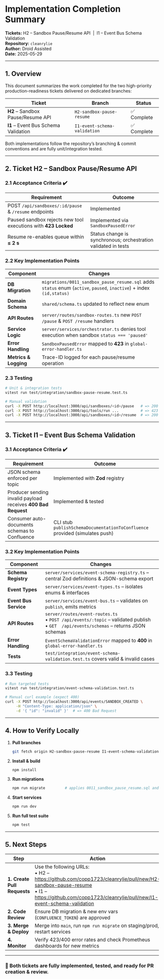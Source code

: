 # Implementation Completion Summary

**Tickets:** H2 – Sandbox Pause/Resume API &nbsp;|&nbsp; I1 – Event Bus Schema Validation  
**Repository:** `cleanrylie`  
**Author:** Droid Assisted  
**Date:** 2025-05-29

---

## 1. Overview

This document summarizes the work completed for the two high-priority production-readiness tickets delivered on dedicated branches:

| Ticket                               | Branch                       | Status      |
| ------------------------------------ | ---------------------------- | ----------- |
| **H2** – Sandbox Pause/Resume API    | `H2-sandbox-pause-resume`    | ✅ Complete |
| **I1** – Event Bus Schema Validation | `I1-event-schema-validation` | ✅ Complete |

Both implementations follow the repository’s branching & commit conventions and are fully unit/integration tested.

---

## 2. Ticket H2 – Sandbox Pause/Resume API

### 2.1 Acceptance Criteria ✔️

| Requirement                                                    | Outcome                                                        |
| -------------------------------------------------------------- | -------------------------------------------------------------- |
| POST `/api/sandboxes/:id/pause` & `/resume` endpoints          | Implemented                                                    |
| Paused sandbox rejects new tool executions with **423 Locked** | Implemented via `SandboxPausedError`                           |
| Resume re-enables queue within **≤ 2 s**                       | Status change is synchronous; orchestration validated in tests |

### 2.2 Key Implementation Points

| Component             | Changes                                                                                                              |
| --------------------- | -------------------------------------------------------------------------------------------------------------------- |
| **DB Migration**      | `migrations/0011_sandbox_pause_resume.sql` adds `status` enum (`active`, `paused`, `inactive`) + index `(id,status)` |
| **Domain Schema**     | `shared/schema.ts` updated to reflect new enum                                                                       |
| **API Routes**        | `server/routes/sandbox-routes.ts` new `POST /pause` & `POST /resume` handlers                                        |
| **Service Logic**     | `server/services/orchestrator.ts` denies tool execution when sandbox `status === 'paused'`                           |
| **Error Handling**    | `SandboxPausedError` mapped to **423** in `global-error-handler.ts`                                                  |
| **Metrics & Logging** | Trace-ID logged for each pause/resume operation                                                                      |

### 2.3 Testing

```bash
# Unit & integration tests
vitest run test/integration/sandbox-pause-resume.test.ts

# Manual validation
curl -X POST http://localhost:3000/api/sandboxes/<id>/pause   # => 200 OK
curl -X POST http://localhost:3000/api/tools/run ...          # => 423 Locked
curl -X POST http://localhost:3000/api/sandboxes/<id>/resume  # => 200 OK
```

---

## 3. Ticket I1 – Event Bus Schema Validation

### 3.1 Acceptance Criteria ✔️

| Requirement                                                   | Outcome                                                                     |
| ------------------------------------------------------------- | --------------------------------------------------------------------------- |
| JSON schema enforced per topic                                | Implemented with **Zod** registry                                           |
| Producer sending invalid payload receives **400 Bad Request** | Implemented & tested                                                        |
| Consumer auto-documents schemas to Confluence                 | CLI stub `publishSchemaDocumentationToConfluence` provided (simulates push) |

### 3.2 Key Implementation Points

| Component             | Changes                                                                                                                                   |
| --------------------- | ----------------------------------------------------------------------------------------------------------------------------------------- |
| **Schema Registry**   | `server/services/event-schema-registry.ts` – central Zod definitions & JSON-schema export                                                 |
| **Event Types**       | `server/services/event-types.ts` – isolates enums & interfaces                                                                            |
| **Event Bus Service** | `server/services/event-bus.ts` – validates on `publish`, emits metrics                                                                    |
| **API Routes**        | `server/routes/event-routes.ts`<br>• `POST /api/events/:topic` – validated publish<br>• `GET  /api/events/schemas` – returns JSON schemas |
| **Error Handling**    | `EventSchemaValidationError` mapped to **400** in `global-error-handler.ts`                                                               |
| **Tests**             | `test/integration/event-schema-validation.test.ts` covers valid & invalid cases                                                           |

### 3.3 Testing

```bash
# Run targeted tests
vitest run test/integration/event-schema-validation.test.ts

# Manual curl example (expect 400)
curl -X POST http://localhost:3000/api/events/SANDBOX_CREATED \
     -H "Content-Type: application/json" \
     -d '{ "id": "invalid" }'  # => 400 Bad Request
```

---

## 4. How to Verify Locally

1. **Pull branches**

   ```bash
   git fetch origin H2-sandbox-pause-resume I1-event-schema-validation
   ```

2. **Install & build**

   ```bash
   npm install
   ```

3. **Run migrations**

   ```bash
   npm run migrate         # applies 0011_sandbox_pause_resume.sql and prior migrations
   ```

4. **Start services**

   ```bash
   npm run dev
   ```

5. **Run full test suite**
   ```bash
   npm test
   ```

---

## 5. Next Steps

| Step                        | Action                                                                                                                                                                                             |
| --------------------------- | -------------------------------------------------------------------------------------------------------------------------------------------------------------------------------------------------- |
| **1. Create Pull Requests** | Use the following URLs:<br>• H2 – <https://github.com/copp1723/cleanrylie/pull/new/H2-sandbox-pause-resume><br>• I1 – <https://github.com/copp1723/cleanrylie/pull/new/I1-event-schema-validation> |
| **2. Code Review**          | Ensure DB migration & new env vars (`CONFLUENCE_TOKEN`) are approved                                                                                                                               |
| **3. Merge & Deploy**       | Merge into `main`, run `npm run migrate` on staging/prod, restart services                                                                                                                         |
| **4. Monitor**              | Verify 423/400 error rates and check Prometheus dashboards for new metrics                                                                                                                         |

---

### 🚀 Both tickets are fully implemented, tested, and ready for PR creation & review.
